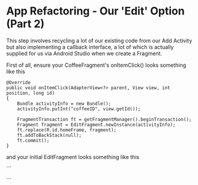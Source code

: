 # App Refactoring - Our 'Edit' Option \(Part 2\)

This step involves recycling a lot of our existing code from our Add Activity but also implementing a callback interface, a lot of which is actually supplied for us via Android Studio when we create a Fragment.

First of all, ensure your CoffeeFragment's onItemClick\(\) looks something like this

```
@Override
public void onItemClick(AdapterView<?> parent, View view, int position, long id) 
{  
    Bundle activityInfo = new Bundle();  
    activityInfo.putInt("coffeeID", view.getId());  

    FragmentTransaction ft = getFragmentManager().beginTransaction();  
    Fragment fragment = EditFragment.newInstance(activityInfo);  
    ft.replace(R.id.homeFrame, fragment);  
    ft.addToBackStack(null);  
    ft.commit();
}
```

and your initial EditFragment looks something like this

\`\`\`

\`\`\`

